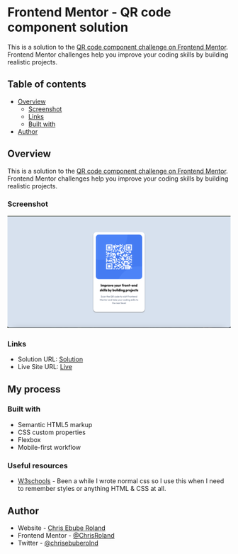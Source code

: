 # Frontend Mentor - QR code component solution

This is a solution to the [QR code component challenge on Frontend Mentor](https://www.frontendmentor.io/challenges/qr-code-component-iux_sIO_H). Frontend Mentor challenges help you improve your coding skills by building realistic projects. 

## Table of contents

- [Overview](#overview)
  - [Screenshot](#screenshot)
  - [Links](#links)
  - [Built with](#built-with)
- [Author](#author)

## Overview
This is a solution to the [QR code component challenge on Frontend Mentor](https://www.frontendmentor.io/challenges/qr-code-component-iux_sIO_H). Frontend Mentor challenges help you improve your coding skills by building realistic projects. 

### Screenshot

![](./images/Screenshot%202024-10-28%20at%2012.32.20.png)

### Links

- Solution URL: [Solution](https://your-solution-url.com)
- Live Site URL: [Live](https://chrisroland.github.io/QR-Code/)

## My process

### Built with

- Semantic HTML5 markup
- CSS custom properties
- Flexbox
- Mobile-first workflow

### Useful resources

- [W3schools](https://www.w3Schools.com) - Been a while I wrote normal css so I use this when I need to remember styles or anything HTML & CSS at all.

## Author

- Website - [Chris Ebube Roland](https://www.github.com/ChrisRoland)
- Frontend Mentor - [@ChrisRoland](https://www.frontendmentor.io/profile/ChrisRoland)
- Twitter - [@chrisebuberolnd](https://www.twitter.com/chrisebuberolnd)